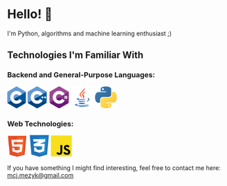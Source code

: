 # Hello! 👋
I'm Python, algorithms and machine learning enthusiast ;) 

## Technologies I'm Familiar With
### Backend and General-Purpose Languages:
<div align="start">
    <img src="img/C.png" height="50px" title="C">
    <img src="img/CPP.png" height="50px" title="C++">
    <img src="img/CSharp.png" height="50px" title="C#">
    <img src="img/Java.png" height="50px" title="Java">
    <img src="img/Python.png" height="50px" title="Python">
</div>

### Web Technologies:
<div align="start">
    <img src="img/HTML.png" height="50px" title="HTML">
    <img src="img/CSS.png" height="50px" title="CSS">
    <img src="img/JS.png" height="50px" title="JS">
</div>

If you have something I might find interesting, feel free to contact me here: [mcj.mezyk@gmail.com](mailto:mcj.mezyk@gmail.com)
